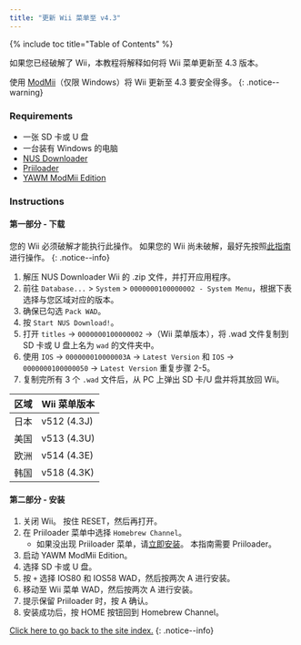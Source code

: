 ```yaml
---
title: "更新 Wii 菜单至 v4.3"
---
```


{% include toc title="Table of Contents" %}

如果您已经破解了 Wii，本教程将解释如何将 Wii 菜单更新至 4.3 版本。

使用 [ModMii](modmii)（仅限 Windows）将 Wii 更新至 4.3 要安全得多。
{: .notice--warning}

### Requirements

* 一张 SD 卡或 U 盘
* 一台装有 Windows 的电脑
* [NUS Downloader](https://github.com/WiiDatabase/nusdownloader/releases/latest)
* [Priiloader](priiloader)
* [YAWM ModMii Edition](https://oscwii.org/library/app/yawmme)

### Instructions

#### 第一部分 - 下载

您的 Wii 必须破解才能执行此操作。 如果您的 Wii 尚未破解，最好先按照[此指南](get-started)进行操作。
{: .notice--info}

1. 解压 NUS Downloader Wii 的 .zip 文件，并打开应用程序。
1. 前往 `Database...` > `System` > `0000000100000002 - System Menu`，根据下表选择与您区域对应的版本。
1. 确保已勾选 `Pack WAD`。
1. 按 `Start NUS Download!`。
1. 打开 `titles` -> `0000000100000002` ->（Wii 菜单版本），将 .wad 文件复制到 SD 卡或 U 盘上名为 `wad` 的文件夹中。
1. 使用 `IOS` -> `000000010000003A` -> `Latest Version` 和 `IOS` -> `0000000100000050` -> `Latest Version` 重复步骤 2-5。
1. 复制完所有 3 个 `.wad` 文件后，从 PC 上弹出 SD 卡/U 盘并将其放回 Wii。

| 区域 | Wii 菜单版本    |
| -- | ----------- |
| 日本 | v512 (4.3J) |
| 美国 | v513 (4.3U) |
| 欧洲 | v514 (4.3E) |
| 韩国 | v518 (4.3K) |

#### 第二部分 - 安装

1. 关闭 Wii。 按住 RESET，然后再打开。
1. 在 Priiloader 菜单中选择 `Homebrew Channel`。
    * 如果没出现 Priiloader 菜单，请[立即安装](priiloader)。 本指南需要 Priiloader。
1. 启动 YAWM ModMii Edition。
1. 选择 SD 卡或 U 盘。
1. 按 `+` 选择 IOS80 和 IOS58 WAD，然后按两次 A 进行安装。
1. 移动至 Wii 菜单 WAD，然后按两次 A 进行安装。
1. 提示保留 Priiloader 时，按 A 确认。
1. 安装成功后，按 HOME 按钮回到 Homebrew Channel。

[Click here to go back to the site index.](site-navigation)
{: .notice--info}
